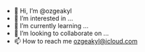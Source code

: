 - 👋 Hi, I’m @ozgeakyl
- 👀 I’m interested in ...
- 🌱 I’m currently learning ...
- 💞️ I’m looking to collaborate on ...
- 📫 How to reach me ozgeakyl@icloud.com

<!---
ozgeakyl/ozgeakyl is a ✨ special ✨ repository because its `README.md` (this file) appears on your GitHub profile.
You can click the Preview link to take a look at your changes.
--->
